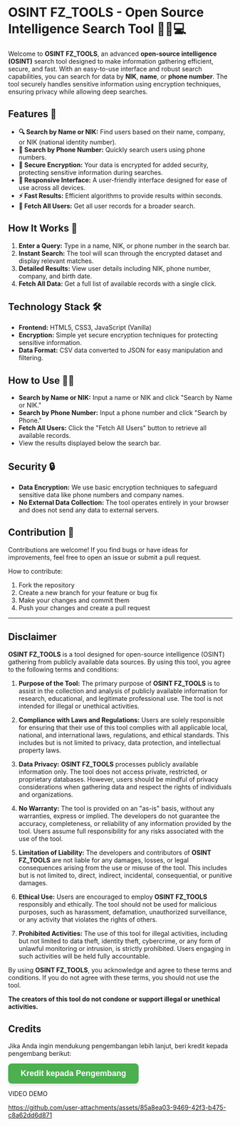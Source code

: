# OSINT FZ_TOOLS - Open Source Intelligence Search Tool 🕵️‍♂️💻

Welcome to **OSINT FZ_TOOLS**, an advanced **open-source intelligence (OSINT)** search tool designed to make information gathering efficient, secure, and fast. With an easy-to-use interface and robust search capabilities, you can search for data by **NIK**, **name**, or **phone number**. The tool securely handles sensitive information using encryption techniques, ensuring privacy while allowing deep searches.

## Features 🚀

- **🔍 Search by Name or NIK:** Find users based on their name, company, or NIK (national identity number).
- **📱 Search by Phone Number:** Quickly search users using phone numbers.
- **🔐 Secure Encryption:** Your data is encrypted for added security, protecting sensitive information during searches.
- **📱 Responsive Interface:** A user-friendly interface designed for ease of use across all devices.
- **⚡ Fast Results:** Efficient algorithms to provide results within seconds.
- **💾 Fetch All Users:** Get all user records for a broader search.

## How It Works 🔧

1. **Enter a Query:** Type in a name, NIK, or phone number in the search bar.
2. **Instant Search:** The tool will scan through the encrypted dataset and display relevant matches.
3. **Detailed Results:** View user details including NIK, phone number, company, and birth date.
4. **Fetch All Data:** Get a full list of available records with a single click.

## Technology Stack 🛠️

- **Frontend:** HTML5, CSS3, JavaScript (Vanilla)
- **Encryption:** Simple yet secure encryption techniques for protecting sensitive information.
- **Data Format:** CSV data converted to JSON for easy manipulation and filtering.

## How to Use 🧑‍💻

- **Search by Name or NIK:** Input a name or NIK and click "Search by Name or NIK."
- **Search by Phone Number:** Input a phone number and click "Search by Phone."
- **Fetch All Users:** Click the "Fetch All Users" button to retrieve all available records.
- View the results displayed below the search bar.

## Security 🔒

- **Data Encryption:** We use basic encryption techniques to safeguard sensitive data like phone numbers and company names.
- **No External Data Collection:** The tool operates entirely in your browser and does not send any data to external servers.

## Contribution 🤝

Contributions are welcome! If you find bugs or have ideas for improvements, feel free to open an issue or submit a pull request.

How to contribute:
1. Fork the repository
2. Create a new branch for your feature or bug fix
3. Make your changes and commit them
4. Push your changes and create a pull request

---

## Disclaimer

**OSINT FZ_TOOLS** is a tool designed for open-source intelligence (OSINT) gathering from publicly available data sources. By using this tool, you agree to the following terms and conditions:

1. **Purpose of the Tool:** The primary purpose of **OSINT FZ_TOOLS** is to assist in the collection and analysis of publicly available information for research, educational, and legitimate professional use. The tool is not intended for illegal or unethical activities.
   
2. **Compliance with Laws and Regulations:** Users are solely responsible for ensuring that their use of this tool complies with all applicable local, national, and international laws, regulations, and ethical standards. This includes but is not limited to privacy, data protection, and intellectual property laws.

3. **Data Privacy:** **OSINT FZ_TOOLS** processes publicly available information only. The tool does not access private, restricted, or proprietary databases. However, users should be mindful of privacy considerations when gathering data and respect the rights of individuals and organizations.

4. **No Warranty:** The tool is provided on an "as-is" basis, without any warranties, express or implied. The developers do not guarantee the accuracy, completeness, or reliability of any information provided by the tool. Users assume full responsibility for any risks associated with the use of the tool.

5. **Limitation of Liability:** The developers and contributors of **OSINT FZ_TOOLS** are not liable for any damages, losses, or legal consequences arising from the use or misuse of the tool. This includes but is not limited to, direct, indirect, incidental, consequential, or punitive damages.

6. **Ethical Use:** Users are encouraged to employ **OSINT FZ_TOOLS** responsibly and ethically. The tool should not be used for malicious purposes, such as harassment, defamation, unauthorized surveillance, or any activity that violates the rights of others.

7. **Prohibited Activities:** The use of this tool for illegal activities, including but not limited to data theft, identity theft, cybercrime, or any form of unlawful monitoring or intrusion, is strictly prohibited. Users engaging in such activities will be held fully accountable.

By using **OSINT FZ_TOOLS**, you acknowledge and agree to these terms and conditions. If you do not agree with these terms, you should not use the tool.

**The creators of this tool do not condone or support illegal or unethical activities.**


## Credits

Jika Anda ingin mendukung pengembangan lebih lanjut, beri kredit kepada pengembang berikut:

<a href="https://github.com/username" target="_blank">
    <button style="background-color: #4CAF50; color: white; padding: 12px 28px; font-size: 18px; font-weight: 600; border: none; border-radius: 8px; box-shadow: 0px 4px 6px rgba(0, 0, 0, 0.1); cursor: pointer; transition: background-color 0.3s ease;">
        Kredit kepada Pengembang
    </button>
</a>





VIDEO DEMO 


https://github.com/user-attachments/assets/85a8ea03-9469-42f3-b475-c8a62dd6d871






